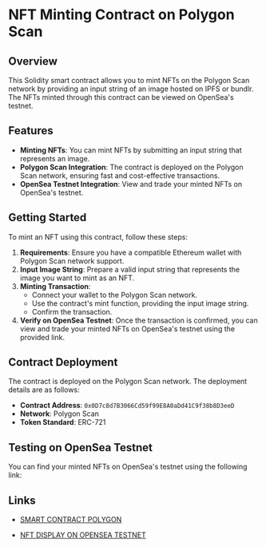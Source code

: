 # NFT Minting Contract on Polygon Scan

## Overview

This Solidity smart contract allows you to mint NFTs on the Polygon Scan network by providing an input string of an image hosted on IPFS or bundlr. The NFTs minted through this contract can be viewed on OpenSea's testnet.

## Features

- **Minting NFTs**: You can mint NFTs by submitting an input string that represents an image.
- **Polygon Scan Integration**: The contract is deployed on the Polygon Scan network, ensuring fast and cost-effective transactions.
- **OpenSea Testnet Integration**: View and trade your minted NFTs on OpenSea's testnet.

## Getting Started

To mint an NFT using this contract, follow these steps:

1. **Requirements**: Ensure you have a compatible Ethereum wallet with Polygon Scan network support.
2. **Input Image String**: Prepare a valid input string that represents the image you want to mint as an NFT.
3. **Minting Transaction**:
   - Connect your wallet to the Polygon Scan network.
   - Use the contract's mint function, providing the input image string.
   - Confirm the transaction.
4. **Verify on OpenSea Testnet**: Once the transaction is confirmed, you can view and trade your minted NFTs on OpenSea's testnet using the provided link.

## Contract Deployment

The contract is deployed on the Polygon Scan network. The deployment details are as follows:

- **Contract Address**: `0x0D7c8d7B3066Cd59f99E8A0aDd41C9f38b8D3eeD`
- **Network**: Polygon Scan
- **Token Standard**: ERC-721

## Testing on OpenSea Testnet

You can find your minted NFTs on OpenSea's testnet using the following link:
## Links

* [SMART CONTRACT POLYGON](https://mumbai.polygonscan.com/address/0x0D7c8d7B3066Cd59f99E8A0aDd41C9f38b8D3eeD)



* [NFT DISPLAY ON OPENSEA TESTNET](https://testnets.opensea.io/assets/mumbai/0x0d7c8d7b3066cd59f99e8a0add41c9f38b8d3eed/2)






